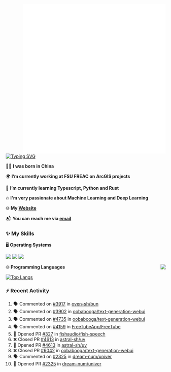 <img align="right" width="450" src="github-metrics.svg">

[![Typing SVG](https://readme-typing-svg.herokuapp.com?duration=2500&vCenter=true&width=200&height=40&lines=Hello+World+👋)](https://git.io/typing-svg)

🙋‍♂️ **I was born in China**

🌍 **I’m currently working at FSU FREAC on ArcGIS projects**

🌱 **I’m currently learning Typescript, Python and Rust**

🔥 **I'm very passionate about Machine Learning and Deep Learning**

🌐 **My [Website](https://kpcofgs.github.io/)**

📬 **You can reach me via [email](mailto:shixian_sheng-2@protonmail.com)**

### ✨ **My Skills**

🖥️ **Operating Systems**

[![](https://img.shields.io/badge/LinuxMint-47A248?style=flat-square&logo=linuxmint&logoColor=fff)](https://linuxmint.com/)
[![](https://img.shields.io/badge/Windows11-0078d6?style=flat-square&logo=windows&logoColor=fff)](https://www.microsoft.com/software-download/windows11)
[![](https://img.shields.io/badge/Ubuntu-E95420?style=flat-square&logo=ubuntu&logoColor=white)](https://ubuntu.com/download)

<a>
    <img align="right" height=210px src="https://github-readme-stats.vercel.app/api?username=KPCOFGS&theme=tokyonight&show_icons=true&show=prs_merged">
</a>

🌐 **Programming Languages**

[![Top Langs](https://github-readme-stats.vercel.app/api/top-langs/?username=KPCOFGS&theme=tokyonight)](https://github.com/anuraghazra/github-readme-stats)

### ⚡ **Recent Activity**
<!--START_SECTION:activity-->
1. 🗣 Commented on [#3917](https://github.com/oven-sh/bun/issues/3917#issuecomment-2227042886) in [oven-sh/bun](https://github.com/oven-sh/bun)
2. 🗣 Commented on [#3902](https://github.com/oobabooga/text-generation-webui/issues/3902#issuecomment-2214683629) in [oobabooga/text-generation-webui](https://github.com/oobabooga/text-generation-webui)
3. 🗣 Commented on [#4735](https://github.com/oobabooga/text-generation-webui/issues/4735#issuecomment-2213975347) in [oobabooga/text-generation-webui](https://github.com/oobabooga/text-generation-webui)
4. 🗣 Commented on [#4159](https://github.com/FreeTubeApp/FreeTube/issues/4159#issuecomment-2212524085) in [FreeTubeApp/FreeTube](https://github.com/FreeTubeApp/FreeTube)
5. 💪 Opened PR [#327](https://github.com/fishaudio/fish-speech/pull/327) in [fishaudio/fish-speech](https://github.com/fishaudio/fish-speech)
6. ❌ Closed PR [#4613](https://github.com/astral-sh/uv/pull/4613) in [astral-sh/uv](https://github.com/astral-sh/uv)
7. 💪 Opened PR [#4613](https://github.com/astral-sh/uv/pull/4613) in [astral-sh/uv](https://github.com/astral-sh/uv)
8. ❌ Closed PR [#6042](https://github.com/oobabooga/text-generation-webui/pull/6042) in [oobabooga/text-generation-webui](https://github.com/oobabooga/text-generation-webui)
9. 🗣 Commented on [#2325](https://github.com/dream-num/univer/pull/2325#issuecomment-2133274183) in [dream-num/univer](https://github.com/dream-num/univer)
10. 💪 Opened PR [#2325](https://github.com/dream-num/univer/pull/2325) in [dream-num/univer](https://github.com/dream-num/univer)
<!--END_SECTION:activity-->
